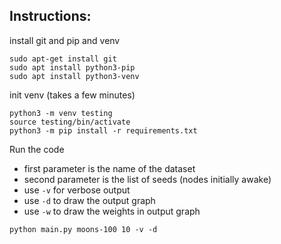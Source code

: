 ## Instructions:

install git and pip and venv
```
sudo apt-get install git
sudo apt install python3-pip
sudo apt install python3-venv
```

init venv (takes a few minutes)
```
python3 -m venv testing
source testing/bin/activate
python3 -m pip install -r requirements.txt
```


Run the code

- first parameter is the name of the dataset
- second parameter is the list of seeds (nodes initially awake)
- use `-v` for verbose output
- use `-d` to draw the output graph
- use `-w` to draw the weights in output graph

```
python main.py moons-100 10 -v -d
```